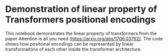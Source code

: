
# Demonstration of linear property of Transformers positional encodings

This notebook demonstrates the linear property of transformers from the paper Attention is all you need [https://arxiv.org/abs/1706.03762].
The code shows how positoinal encodings can be represented by linear transformaitons of each other inside the transformer architecture.



